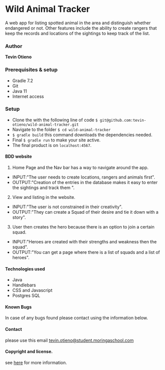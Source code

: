 # Wild Animal Tracker
A web app for listing spotted animal in the area and distinguish whether endangered or not. Other features include the
ability to create rangers that keep the records and locations of the sightings to keep track of the list.

### Author
**Tevin Otieno**

### Prerequisites & setup

* Gradle 7.2
* Git
* Java 11
* Internet access

### Setup

* Clone the with the following line of code `$ git@github.com:tevin-otieno/wild-animal-tracker.git`
* Navigate to the folder `$ cd wild-animal-tracker`
* `$ gradle build` this command downloads the dependencies needed.
* Final `$ gradle run` to make your site active.
* The final product is on `localhost:4567`.

#### BDD website
1. Home Page and the Nav bar has a way to navigate around the app.
- INPUT:"The user needs to create locations, rangers and animals first".
- OUTPUT:"Creation of the entries in the database makes it easy to enter the sightings and track them ".
2. View and listing in the website.
- INPUT:"The user is not constrained in their creativity".
- OUTPUT:"They can create a Squad of their desire and tie it down with a story".
3. User then creates the hero because there is an option to join a certain squad.
- INPUT:"Heroes are created with their strengths and weakness then the squad".
- OUTPUT:"You can get a page where there is a list of squads and a list of heroes".

#### Technologies used

* Java
* Handlebars
* CSS and Javascript
* Postgres SQL

#### Known Bugs

In case of any bugs found please contact using the information below.

#### Contact

please use this email [tevin.otieno@student.moringaschool.com](tevin.otieno@student.moringaschool.com)

#### Copyright and license.

see [here](LICENSE) for more information.
